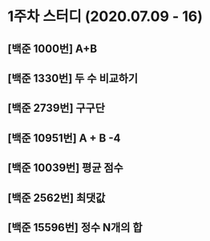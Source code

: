 # 1주차 스터디 (2020.07.09 - 16)
## [백준 1000번] A+B
## [백준 1330번] 두 수 비교하기
## [백준 2739번] 구구단
## [백준 10951번] A + B -4
## [백준 10039번] 평균 점수
## [백준 2562번] 최댓값
## [백준 15596번] 정수 N개의 합